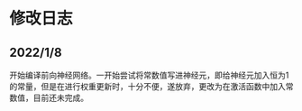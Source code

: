 # 修改日志

## 2022/1/8

开始编译前向神经网络。一开始尝试将常数值写进神经元，即给神经元加入恒为1的常量，但是在进行权重更新时，十分不便，遂放弃，更改为在激活函数中加入常数值，目前还未完成。